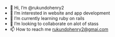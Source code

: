 - 👋 Hi, I’m @rukundohenry2
- 👀 I’m interested in website and app development
- 🌱 I’m currently learning ruby on rails
- 💞️ I’m looking to collaborate on alot of stass
- 📫 How to reach me rukundohenry2@gmai.com

<!---
rukundohenry2/rukundohenry2 is a ✨ special ✨ repository because its `README.md` (this file) appears on your GitHub profile.
You can click the Preview link to take a look at your changes.
--->
